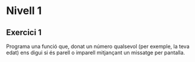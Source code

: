# Nivell 1
## Exercici 1
Programa una funció que, donat un número qualsevol (per exemple, la teva edat) ens digui si és parell o imparell mitjançant un missatge per pantalla.
